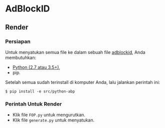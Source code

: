 # AdBlockID

## Render

### Persiapan
Untuk menyatukan semua file ke dalam sebuah file [adblockid](adblockid.txt), Anda membutuhkan:

* [Python (2.7 atau 3.5+)](https://www.python.org/downloads/),
* pip.

Setelah semua sudah terinstall di komputer Anda, lalu jalankan perintah ini:

`$ pip install -e src/python-abp`

### Perintah Untuk Render
* Klik file `FOP.py` untuk mengurutkan.
* Klik file `generate.py` untuk menyatukan.